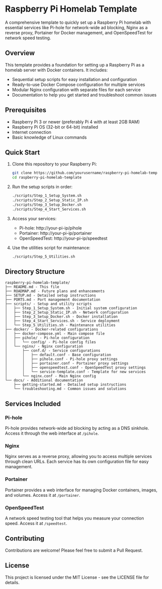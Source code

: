 # Raspberry Pi Homelab Template

A comprehensive template to quickly set up a Raspberry Pi homelab with essential services like Pi-hole for network-wide ad blocking, Nginx as a reverse proxy, Portainer for Docker management, and OpenSpeedTest for network speed testing.

## Overview

This template provides a foundation for setting up a Raspberry Pi as a homelab server with Docker containers. It includes:

- Sequential setup scripts for easy installation and configuration
- Ready-to-use Docker Compose configuration for multiple services
- Modular Nginx configuration with separate files for each service
- Documentation to help you get started and troubleshoot common issues

## Prerequisites

- Raspberry Pi 3 or newer (preferably Pi 4 with at least 2GB RAM)
- Raspberry Pi OS (32-bit or 64-bit) installed
- Internet connection
- Basic knowledge of Linux commands

## Quick Start

1. Clone this repository to your Raspberry Pi:
   ```bash
   git clone https://github.com/yourusername/raspberry-pi-homelab-template.git
   cd raspberry-pi-homelab-template
   ```

2. Run the setup scripts in order:
   ```bash
   ./scripts/Step_1_Setup_System.sh
   ./scripts/Step_2_Setup_Static_IP.sh
   ./scripts/Step_3_Setup_Docker.sh
   ./scripts/Step_4_Start_Services.sh
   ```

3. Access your services:
   - Pi-hole: http://your-pi-ip/pihole
   - Portainer: http://your-pi-ip/portainer
   - OpenSpeedTest: http://your-pi-ip/speedtest

4. Use the utilities script for maintenance:
   ```bash
   ./scripts/Step_5_Utilities.sh
   ```

## Directory Structure

```
raspberry-pi-homelab-template/
├── README.md - This file
├── ROADMAP.md - Future plans and enhancements
├── SETUP.md - Detailed setup instructions
├── PORTS.md - Port management documentation
├── scripts/ - Setup and utility scripts
│   ├── Step_1_Setup_System.sh - Initial system configuration
│   ├── Step_2_Setup_Static_IP.sh - Network configuration
│   ├── Step_3_Setup_Docker.sh - Docker installation
│   ├── Step_4_Start_Services.sh - Service deployment
│   └── Step_5_Utilities.sh - Maintenance utilities
├── docker/ - Docker-related configurations
│   ├── docker-compose.yml - Main compose file
│   ├── pihole/ - Pi-hole configuration
│   │   └── config/ - Pi-hole config files
│   └── nginx/ - Nginx configuration
│       ├── conf.d/ - Service configurations
│       │   ├── default.conf - Base configuration
│       │   ├── pihole.conf - Pi-hole proxy settings
│       │   ├── portainer.conf - Portainer proxy settings
│       │   ├── openspeedtest.conf - OpenSpeedTest proxy settings
│       │   └── service-template.conf - Template for new services
│       └── nginx.conf - Main Nginx config
└── docs/ - Additional documentation
    ├── getting-started.md - Detailed setup instructions
    └── troubleshooting.md - Common issues and solutions
```

## Services Included

### Pi-hole
Pi-hole provides network-wide ad blocking by acting as a DNS sinkhole. Access it through the web interface at `/pihole`.

### Nginx
Nginx serves as a reverse proxy, allowing you to access multiple services through clean URLs. Each service has its own configuration file for easy management.

### Portainer
Portainer provides a web interface for managing Docker containers, images, and volumes. Access it at `/portainer`.

### OpenSpeedTest
A network speed testing tool that helps you measure your connection speed. Access it at `/speedtest`.

## Contributing

Contributions are welcome! Please feel free to submit a Pull Request.

## License

This project is licensed under the MIT License - see the LICENSE file for details.
